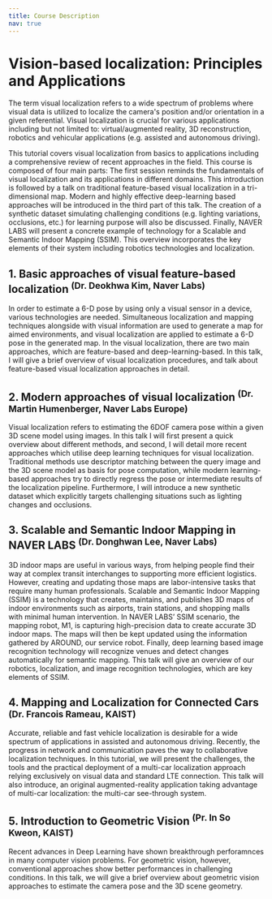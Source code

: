 ```yaml
---
title: Course Description
nav: true
---
```


# Vision-based localization: Principles and Applications 

The term visual localization refers to a wide spectrum of problems where visual data is utilized to localize the camera's position and/or orientation in a given referential. Visual localization is crucial for various applications including but not limited to: virtual/augmented reality, 3D reconstruction, robotics and vehicular applications (e.g. assisted and autonomous driving).

This tutorial covers visual localization from basics to applications including a comprehensive review of recent approaches in the field.
This course is composed of four main parts:
The first session reminds the fundamentals of visual localization and its applications in different domains.  This introduction is followed by a talk on traditional feature-based visual localization in a tri-dimensional map.
Modern and highly effective deep-learning based approaches will be introduced in the third part of this talk. The creation of a synthetic dataset simulating challenging conditions (e.g. lighting variations, occlusions, etc.) for learning purpose will also be discussed.
Finally, NAVER LABS will present a concrete example of technology for a Scalable and Semantic Indoor Mapping (SSIM). This overview incorporates the key elements of their system including robotics technologies and localization. 


## 1. Basic approaches of visual feature-based localization <sup>(Dr. Deokhwa Kim, Naver Labs)</sup>

In order to estimate a 6-D pose by using only a visual sensor in a device, various technologies are needed. Simultaneous localization and mapping techniques alongside with visual information are used to generate a map for aimed environments, and visual localization are applied to estimate a 6-D pose in the generated map. In the visual localization, there are two main approaches, which are feature-based and deep-learning-based. In this talk, I will give a brief overview of visual localization procedures, and talk about feature-based visual localization approaches in detail. 

## 2. Modern approaches of visual localization <sup>(Dr. Martin Humenberger, Naver Labs Europe)</sup>

Visual localization refers to estimating the 6DOF camera pose within a given 3D scene model using images. In this talk I will first present a quick overview about different methods, and second, I will detail more recent approaches which utilise deep learning techniques for visual localization. Traditional methods use descriptor matching between the query image and the 3D scene model as basis for pose computation, while modern learning-based approaches try to directly regress the pose or intermediate results of the localization pipeline. Furthermore, I will introduce a new synthetic dataset which explicitly targets challenging situations such as lighting changes and occlusions.

## 3. Scalable and Semantic Indoor Mapping in NAVER LABS <sup>(Dr. Donghwan Lee, Naver Labs)</sup>

3D indoor maps are useful in various ways, from helping people find their way at complex transit interchanges to supporting more efficient logistics. However, creating and updating those maps are labor-intensive tasks that require many human professionals. Scalable and Semantic Indoor Mapping (SSIM) is a technology that creates, maintains, and publishes 3D maps of indoor environments such as airports, train stations, and shopping malls with minimal human intervention. In NAVER LABS’ SSIM scenario, the mapping robot, M1, is capturing high-precision data to create accurate 3D indoor maps. The maps will then be kept updated using the information gathered by AROUND, our service robot. Finally, deep learning based image recognition technology will recognize venues and detect changes automatically for semantic mapping. This talk will give an overview of our robotics, localization, and image recognition technologies, which are key elements of SSIM.

## 4. Mapping and Localization for Connected Cars <sup>(Dr. Francois Rameau, KAIST)</sup>

Accurate, reliable and fast vehicle localization is desirable for a wide spectrum of applications in assisted and autonomous driving. Recently, the progress in network and communication paves the way to collaborative localization techniques.
In this tutorial, we will present the challenges, the tools and the practical deployment of a multi-car localization approach relying exclusively on visual data and standard LTE connection.
This talk will also introduce, an original augmented-reality application taking advantage of multi-car localization: the multi-car see-through system.

## 5. Introduction to Geometric Vision <sup>(Pr. In So Kweon, KAIST)</sup>

Recent advances in Deep Learning have shown breakthrough perforamnces in many computer vision problems.
For geometric vision, however, conventional approaches show better performances in challenging conditions.
In this talk, we will give a brief overview about geometric vision approaches to estimate the camera pose and the 3D scene geometry.

​ 
